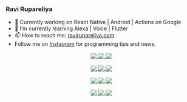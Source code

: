 ### Ravi Rupareliya

- 🔭 Currently working on React Native | Android | Actions on Google
- 🌱 I’m currently learning Alexa | Voice | Flutter
- 📫 How to reach me: [ravirupareliya.com](https://ravirupareliya.com)
- Follow me on [Instagram](https://www.instagram.com/ravi.rupareliya/) for programming tips and news.

<a href="https://www.instagram.com/ravi.rupareliya/" target="_blank">
<!-- insta-feed:START-->
<p align="center">
<img align="center" src=https://scontent-ort2-1.cdninstagram.com/v/t51.2885-15/e35/s150x150/122425343_1572645589603046_1626634953961554534_n.jpg?_nc_ht=scontent-ort2-1.cdninstagram.com&_nc_cat=102&_nc_ohc=7UYXqNPqLysAX8sQq4b&edm=ABfd0MgBAAAA&ccb=7-4&oh=06991609c19cbc30e79d617d0307544d&oe=61220601&_nc_sid=7bff83 />
<img align="center" src=https://scontent-ort2-1.cdninstagram.com/v/t51.2885-15/e35/s150x150/119738360_171946631175661_8308691936849414239_n.jpg?_nc_ht=scontent-ort2-1.cdninstagram.com&_nc_cat=101&_nc_ohc=l7l5488AhkEAX_X3km_&edm=ABfd0MgBAAAA&ccb=7-4&oh=500fa4280c87cb52929f6a447eb73b5a&oe=6122FC5D&_nc_sid=7bff83 />
<img align="center" src=https://scontent-ort2-1.cdninstagram.com/v/t51.2885-15/e35/s150x150/119471335_3325605627530848_5783608158621298966_n.jpg?_nc_ht=scontent-ort2-1.cdninstagram.com&_nc_cat=104&_nc_ohc=Bhrj1fwY-QUAX-WiOAM&edm=ABfd0MgBAAAA&ccb=7-4&oh=d61c2d14fa88c5f2d41d32228513f068&oe=61237901&_nc_sid=7bff83 />
</p>
<p align="center">
<img align="center" src=https://scontent-ort2-1.cdninstagram.com/v/t51.2885-15/e35/s150x150/118735524_155532192843864_2438830621806811548_n.jpg?_nc_ht=scontent-ort2-1.cdninstagram.com&_nc_cat=100&_nc_ohc=0Ibj-cWH6kAAX9yH7tC&edm=ABfd0MgBAAAA&ccb=7-4&oh=819e6934c01d3998b0f0f3b656cffedb&oe=61233FAE&_nc_sid=7bff83 />
<img align="center" src=https://scontent-ort2-1.cdninstagram.com/v/t51.2885-15/e35/s150x150/118358282_793232521422249_4194198869826492121_n.jpg?_nc_ht=scontent-ort2-1.cdninstagram.com&_nc_cat=109&_nc_ohc=xitYFoBnEjUAX-3dgsa&edm=ABfd0MgBAAAA&ccb=7-4&oh=8eba8500948451e2d00a4ae8d32f5ce5&oe=6122107C&_nc_sid=7bff83 />
<img align="center" src=https://scontent-ort2-1.cdninstagram.com/v/t51.2885-15/e35/s150x150/118083536_653646245259286_4437462516989252087_n.jpg?_nc_ht=scontent-ort2-1.cdninstagram.com&_nc_cat=110&_nc_ohc=ScZg_OMViWQAX-gJTuL&edm=ABfd0MgBAAAA&ccb=7-4&oh=1cb061318d47ef7042083c40daf8c8e8&oe=6122801C&_nc_sid=7bff83 />
</p>
<p align="center">
<img align="center" src=https://scontent-ort2-1.cdninstagram.com/v/t51.2885-15/e35/s150x150/118175330_604822603490734_6882222491011634628_n.jpg?_nc_ht=scontent-ort2-1.cdninstagram.com&_nc_cat=110&_nc_ohc=ODnTyHSWS34AX-LvIjg&edm=ABfd0MgBAAAA&ccb=7-4&oh=7d1768a55a86fb51b2f2f794fea11e9e&oe=6122AF77&_nc_sid=7bff83 />
<img align="center" src=https://scontent-ort2-1.cdninstagram.com/v/t51.2885-15/e35/s150x150/117801930_118850686597100_8281062695853943386_n.jpg?_nc_ht=scontent-ort2-1.cdninstagram.com&_nc_cat=108&_nc_ohc=NS83c5bHTPsAX9vZ8RN&edm=ABfd0MgBAAAA&ccb=7-4&oh=b71460d025b0d91f01c61aff4deca3a9&oe=61232140&_nc_sid=7bff83 />
<img align="center" src=https://scontent-ort2-1.cdninstagram.com/v/t51.2885-15/e35/s150x150/117867292_2771207523148452_3241414180657952736_n.jpg?_nc_ht=scontent-ort2-1.cdninstagram.com&_nc_cat=100&_nc_ohc=eWLgvBmYZgQAX8T2Fy3&edm=ABfd0MgBAAAA&ccb=7-4&oh=ac3859dfc97aa11108e5a7aaf19e30de&oe=6122B9A1&_nc_sid=7bff83 />
</p>
<p align="center">
<img align="center" src=https://scontent-ort2-1.cdninstagram.com/v/t51.2885-15/e35/s150x150/117931678_793632161399712_7562658963115355616_n.jpg?_nc_ht=scontent-ort2-1.cdninstagram.com&_nc_cat=100&_nc_ohc=2DKan4UlZo4AX8Nx0yk&edm=ABfd0MgBAAAA&ccb=7-4&oh=f5af9b3f1b63006878bb403a377c4a48&oe=6122BEF7&_nc_sid=7bff83 />
<img align="center" src=https://scontent-ort2-1.cdninstagram.com/v/t51.2885-15/e35/s150x150/117747115_220949032661980_1081920512424702093_n.jpg?_nc_ht=scontent-ort2-1.cdninstagram.com&_nc_cat=104&_nc_ohc=9-qeVg9rI60AX_gY-hR&edm=ABfd0MgBAAAA&ccb=7-4&oh=7ba80b2b26ce18337dec3763e564eeab&oe=61223116&_nc_sid=7bff83 />
<img align="center" src=https://scontent-ort2-1.cdninstagram.com/v/t51.2885-15/e35/s150x150/117564950_167171931547080_7523565149947571776_n.jpg?_nc_ht=scontent-ort2-1.cdninstagram.com&_nc_cat=100&_nc_ohc=ntlvOEkgZ8YAX_1knb2&edm=ABfd0MgBAAAA&ccb=7-4&oh=2d7b7d725749588e85d3dc410b8b837d&oe=61235B9D&_nc_sid=7bff83 />
</p>

<!-- insta-feed:END-->
</a>
